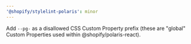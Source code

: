 ```yaml
---
'@shopify/stylelint-polaris': minor
---
```


Add `--pg-` as a disallowed CSS Custom Property prefix (these are "global" Custom Properties used within @shopify/polaris-react).
